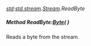 _[std](../../modules/std/std-module.md):[std.stream](../../modules/std/std-stream.md).[Stream](../../modules/std/std-stream-stream.md).ReadByte_
##### Method ReadByte:[Byte](../../modules/wonkey/wonkey-types-byte.md)(  )
Reads a byte from the stream.
